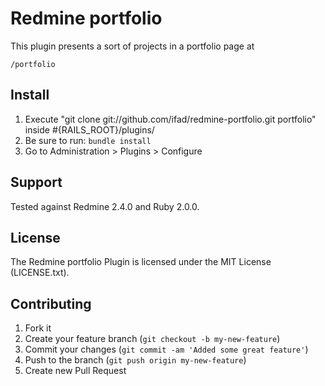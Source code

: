 # Redmine portfolio

This plugin presents a sort of projects in a portfolio page at

    /portfolio

## Install

1. Execute "git clone git://github.com/ifad/redmine-portfolio.git portfolio" inside #{RAILS_ROOT}/plugins/
2. Be sure to run: `bundle install`
3. Go to Administration > Plugins > Configure

## Support

Tested against Redmine 2.4.0 and Ruby 2.0.0.

## License

The Redmine portfolio Plugin is licensed under the MIT License (LICENSE.txt).

## Contributing

 1. Fork it
 2. Create your feature branch (`git checkout -b my-new-feature`)
 3. Commit your changes (`git commit -am 'Added some great feature'`)
 4. Push to the branch (`git push origin my-new-feature`)
 5. Create new Pull Request

